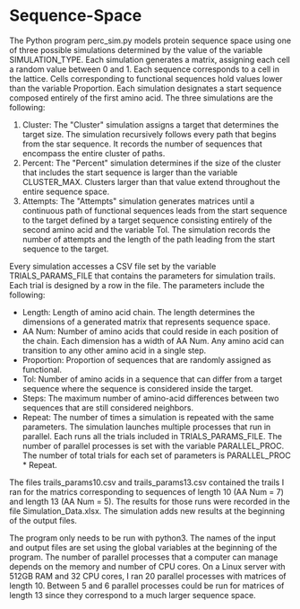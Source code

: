 # Sequence-Space
The Python program perc_sim.py models protein sequence space using one of three possible simulations determined by the value of the variable SIMULATION_TYPE. Each simulation generates a matrix, assigning each cell a random value between 0 and 1. Each sequence corresponds to a cell in the lattice. Cells corresponding to functional sequences hold values lower than the variable Proportion. Each simulation designates a start sequence composed entirely of the first amino acid. The three simulations are the following:
1. Cluster: The "Cluster" simulation assigns a target that determines the target size. The simulation recursively follows every path that begins from the star sequence. It records the number of sequences that encompass the entire cluster of paths.
2. Percent: The "Percent" simulation determines if the size of the cluster that includes the start sequence is larger than the variable CLUSTER_MAX. Clusters larger than that value extend throughout the entire sequence space.
3. Attempts: The "Attempts" simulation generates matrices until a continuous path of functional sequences leads from the start sequence to the target defined by a target sequence consisting entirely of the second amino acid and the variable Tol. The simulation records the number of attempts and the length of the path leading from the start sequence to the target. 

Every simulation accesses a CSV file set by the variable TRIALS_PARAMS_FILE that contains the parameters for simulation trails. Each trial is designed by a row in the file. The parameters include the following: 
* Length: Length of amino acid chain. The length determines the dimensions of a generated matrix that represents sequence space.
* AA Num: Number of amino acids that could reside in each position of the chain. Each dimension has a width of AA Num. Any amino acid can transition to any other amino acid in a single step.
* Proportion: Proportion of sequences that are randomly assigned as functional. 
* Tol: Number of amino acids in a sequence that can differ from a target sequence where the sequence is considered inside the target.
* Steps: The maximum number of amino-acid differences between two sequences that are still considered neighbors.
* Repeat: The number of times a simulation is repeated with the same parameters. 
The simulation launches multiple processes that run in parallel. Each runs all the trials included in TRIALS_PARAMS_FILE. The number of parallel processes is set with the variable PARALLEL_PROC. The number of total trials for each set of parameters is PARALLEL_PROC * Repeat. 

The files trails_params10.csv and trails_params13.csv contained the trails I ran for the matrics corresponding to sequences of length 10 (AA Num = 7) and length 13 (AA Num = 5). The results for those runs were recorded in the file Simulation_Data.xlsx. The simulation adds new results at the beginning of the output files.  

The program only needs to be run with python3. The names of the input and output files are set using the global variables at the beginning of the program. The number of parallel processes that a computer can manage depends on the memory and number of CPU cores. On a Linux server with 512GB RAM and 32 CPU cores, I ran 20 parallel processes with matrices of length 10. Between 5 and 6 parallel processes could be run for matrices of length 13 since they correspond to a much larger sequence space. 
